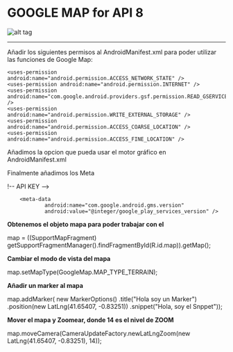 GOOGLE MAP for API 8
====================
![alt tag](http://www.hosteriamirasierra.com/images/GOOGLE-MAPAS.jpg)

* * *
Añadir los siguientes permisos al AndroidManifest.xml para poder utilizar las funciones de Google Map:

	<uses-permission android:name="android.permission.ACCESS_NETWORK_STATE" />
	<uses-permission android:name="android.permission.INTERNET" />
	<uses-permission android:name="com.google.android.providers.gsf.permission.READ_GSERVICES" />
	<uses-permission android:name="android.permission.WRITE_EXTERNAL_STORAGE" />
	<uses-permission android:name="android.permission.ACCESS_COARSE_LOCATION" />
	<uses-permission android:name="android.permission.ACCESS_FINE_LOCATION" />

Añadimos la opcion que pueda usar el motor gráfico en AndroidManifest.xml
	<uses-feature
        	android:glEsVersion="0x00020000"
        	android:required="true" />
        
Finalmente añadimos los Meta

!-- API KEY -->
	<meta-data
        	android:name="com.google.android.maps.v2.API_KEY"
		android:value="AIzaSyAFqqUyLB30YYLkaAo9vpDyI_H74QCe88Q" />
        
        <meta-data
                android:name="com.google.android.gms.version"
                android:value="@integer/google_play_services_version" />
        


**Obtenemos el objeto mapa para poder trabajar con el**

map = ((SupportMapFragment) getSupportFragmentManager().findFragmentById(R.id.map)).getMap();
		
**Cambiar el modo de vista del mapa**

map.setMapType(GoogleMap.MAP_TYPE_TERRAIN);
		
**Añadir un marker al mapa**

map.addMarker(
	new MarkerOptions()
    .title("Hola soy un Marker")
    .position(new LatLng(41.65407, -0.83251))
    .snippet("Hola, soy el Snppet"));
		
**Mover el mapa y Zoomear, donde 14 es el nivel de ZOOM**

map.moveCamera(CameraUpdateFactory.newLatLngZoom(new LatLng(41.65407, -0.83251), 14));
